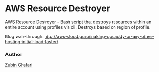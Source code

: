 # AWS Resource Destroyer
AWS Resource Destroyer - Bash script that destroys resources within an entire account using profiles via cli. 
Destroys based on region of profile.

Blog walk-through: http://aws-cloud.guru/making-godaddy-or-any-other-hosting-initial-load-faster/


### Author

  [Zubin Ghafari](https://www.linkedin.com/in/zghafari/)
